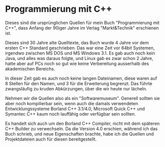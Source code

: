 # Programmierung mit C++

Dieses sind die ursprünglichen Quellen für mein Buch "Programmierung mit C++", dass Anfang der 90iger Jahre im Verlag "Markt&Technik" erschienen ist.

Dieses sind 30 Jahre alte Quelltexte, das Buch wurde 4 Jahre vor dem ersten C++ Standard geschrieben. Das war eine Zeit vor 64bit Systemen, irgendwo zwischen MS DOS und MS Windows 3.1. Es gab auch noch kein Java, und alles was daraus folgte, und Linux gab es zwar schon 2 Jahre, hatte aber auf PCs noch so gut wie keine Verbereitung ausserhalb des akademischen Bereichs.

In dieser Zeit gab es auch noch keine langen Dateinamen, diese waren auf 8 Stellen für den Namen, und 3 für die Erweiterung begrenzt. Das führte zwangsläufig zu kruden Abkürzungen, über die wir heute nur lächeln.

Nehmen wir die Quellen also als ein "Softwaremuseum". Generell sollten sie aber noch kompilierbar sein, wenn auch die damals verwendeten Entwicklungssysteme Borland C++ 3.1/4.0, Microsoft Quick C++ und Symantec C++ kaum noch lauffähig oder verfügbar sein sollten. 

Es handelt sich auch um den Borland C++ Compiler, nicht mit dem späteren C++ Builder zu verwechseln. Da die Version 4.0 erschien, während ich das Buch schrieb, und neue Eigenschaften brachte, habe ich die Quellen und Projektdateien auch für diesen bereitgestellt.

